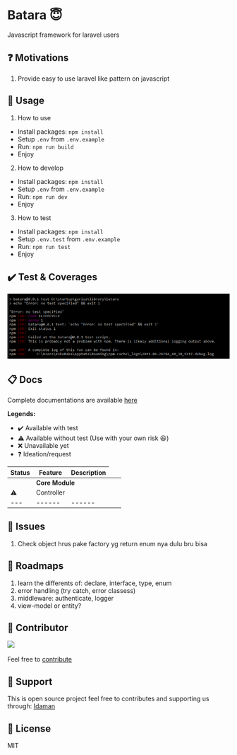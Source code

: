 # Batara 😇
Javascript framework for laravel users


❓ Motivations
---
1. Provide easy to use laravel like pattern on javascript

🖖 Usage
---
1. How to use
- Install packages: `npm install`
- Setup `.env` from `.env.example`
- Run: `npm run build`
- Enjoy

2. How to develop
- Install packages: `npm install`
- Setup `.env` from `.env.example`
- Run: `npm run dev`
- Enjoy

3. How to test
- Install packages: `npm install`
- Setup `.env.test` from `.env.example`
- Run: `npm run test`
- Enjoy

✔️ Test & Coverages
---
![Test coverages](https://github.com/gurisa/batara/blob/master/assets/image/coverage.png?raw=true)

📋 Docs
---
Complete documentations are available [here](https://github.com/gurisa/batara/tree/master/docs)

**Legends:**
- ✔️ Available with test
- ⚠️ Available without test (Use with your own risk 😆)
- ❌ Unavailable yet
- ❓ Ideation/request

| Status | Feature   | Description |
| --- | ------      | ------ |
| <td colspan="3"> **Core Module** </td> |
| ⚠️ | Controller   |  |
| --- | ------      | ------ |

👀 Issues
---
1. Check object hrus pake factory yg return enum nya dulu bru bisa

🚀 Roadmaps
---
1. learn the differents of: declare, interface, type, enum
2. error handling (try catch, error classess)
3. middleware: authenticate, logger
4. view-model or entity?

🤩 Contributor
---
[![](https://github.com/kokoraka.png?size=50)](https://github.com/kokoraka)

Feel free to [contribute](https://github.com/gurisa/batara/pulls)

💖 Support
---
This is open source project feel free to contributes and supporting us through: [Idaman](https://idaman.id)


📜 License
---
MIT
